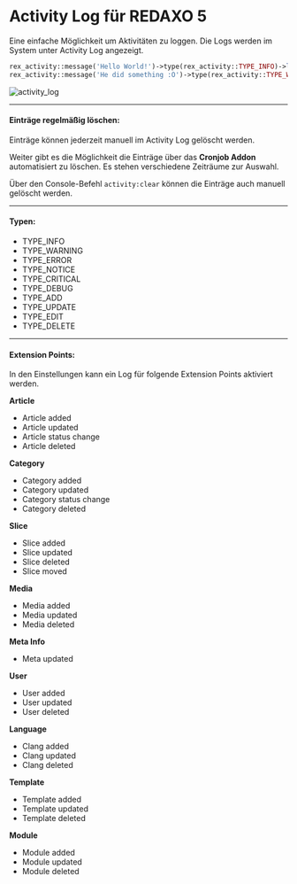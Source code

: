 # Activity Log für REDAXO 5

Eine einfache Möglichkeit um Aktivitäten zu loggen.
Die Logs werden im System unter Activity Log angezeigt.

```php
rex_activity::message('Hello World!')->type(rex_activity::TYPE_INFO)->log();
rex_activity::message('He did something :O')->type(rex_activity::TYPE_WARNING)->causer(rex::getUser())->log();
```

![activity_log](https://user-images.githubusercontent.com/2708231/163674949-76762489-3217-4d2f-8bbc-d89494f723c7.png)

---

#### Einträge regelmäßig löschen:

Einträge können jederzeit manuell im Activity Log gelöscht werden.

Weiter gibt es die Möglichkeit die Einträge über das **Cronjob Addon** automatisiert zu löschen. Es stehen verschiedene Zeiträume zur Auswahl.

Über den Console-Befehl `activity:clear` können die Einträge auch manuell gelöscht werden.

---

#### Typen:

- TYPE_INFO
- TYPE_WARNING
- TYPE_ERROR
- TYPE_NOTICE
- TYPE_CRITICAL
- TYPE_DEBUG
- TYPE_ADD
- TYPE_UPDATE
- TYPE_EDIT
- TYPE_DELETE

---

#### Extension Points:

In den Einstellungen kann ein Log für folgende Extension Points aktiviert werden.

**Article**
- Article added
- Article updated
- Article status change
- Article deleted

**Category**
- Category added
- Category updated
- Category status change
- Category deleted

**Slice**
- Slice added
- Slice updated
- Slice deleted
- Slice moved

**Media**
- Media added
- Media updated
- Media deleted

**Meta Info**
- Meta updated

**User**
- User added
- User updated
- User deleted

**Language**
- Clang added
- Clang updated
- Clang deleted

**Template**
- Template added
- Template updated
- Template deleted

**Module**
- Module added
- Module updated
- Module deleted
